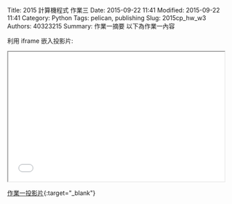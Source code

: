 Title: 2015 計算機程式 作業三
Date: 2015-09-22 11:41
Modified: 2015-09-22 11:41
Category: Python
Tags: pelican, publishing
Slug: 2015cp_hw_w3
Authors: 40323215
Summary: 作業一摘要
以下為作業一內容

利用 iframe 嵌入投影片:

<iframe src="40323215_cp_w3.html" width="500" height="300"></iframe>

[作業一投影片](40323215_cp_w3.html){:target="_blank"}

